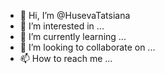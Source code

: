 - 👋 Hi, I’m @HusevaTatsiana
- 👀 I’m interested in ...
- 🌱 I’m currently learning ...
- 💞️ I’m looking to collaborate on ...
- 📫 How to reach me ...

<!---
HusevaTatsiana/HusevaTatsiana is a ✨ special ✨ repository because its `README.md` (this file) appears on your GitHub profile.
You can click the Preview link to take a look at your changes.
--->
